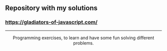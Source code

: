 ## Repository with my solutions 
### https://gladiators-of-javascript.com/

<hr>

<p style="text-align: center">
Programming exercises, to learn and have some fun solving different problems. 
</p>

